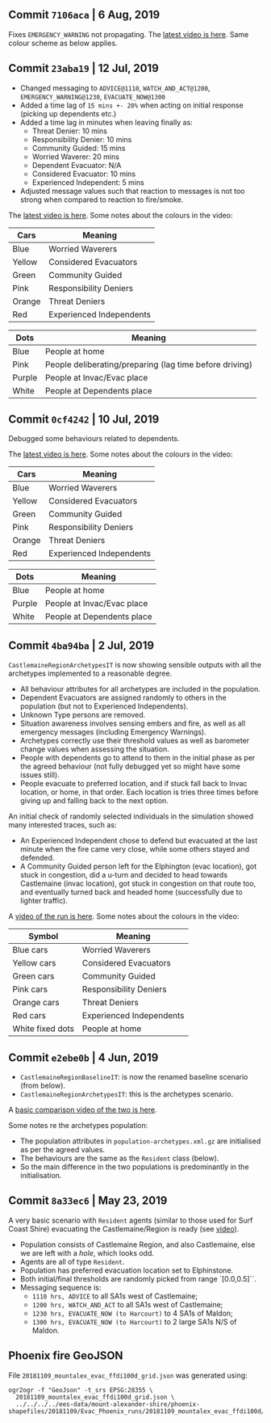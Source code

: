 ## Commit `7106aca` | 6 Aug, 2019

Fixes `EMERGENCY_WARNING` not propagating. The [latest video is here](https://cloudstor.aarnet.edu.au/plus/s/HyT1yZLybuX7xEP). Same colour scheme as below applies.


## Commit `23aba19` | 12 Jul, 2019

* Changed messaging to
`ADVICE@1110`, `WATCH_AND_ACT@1200`, `EMERGENCY_WARNING@1230`, `EVACUATE_NOW@1300`
* Added a time lag of `15 mins +- 20%` when acting on initial response (picking up dependents etc.)
* Added a time lag in minutes when leaving finally as:
  * Threat Denier: 10 mins
  * Responsibility Denier: 10 mins
  * Community Guided: 15 mins
  * Worried Waverer: 20 mins
  * Dependent Evacuator: N/A
  * Considered Evacuator: 10 mins
  * Experienced Independent: 5 mins
* Adjusted message values such that reaction to messages is not too strong when compared to reaction to fire/smoke.

The [latest video is here](https://cloudstor.aarnet.edu.au/plus/s/UYB8i5Lrn4RS2c5). Some notes about the colours in the video:

Cars | Meaning |
--- | --- |
Blue | Worried Waverers |
Yellow | Considered Evacuators |
Green | Community Guided |
Pink | Responsibility Deniers |
Orange | Threat Deniers |
Red | Experienced Independents|

Dots | Meaning |
--- | --- |
Blue | People at home |
Pink | People deliberating/preparing (lag time before driving)
Purple | People at Invac/Evac place |
White | People at Dependents place |


## Commit `0cf4242` | 10 Jul, 2019

Debugged some behaviours related to dependents.

The [latest video is here](https://cloudstor.aarnet.edu.au/plus/s/7HbvH2OjqYKKPZw). Some notes about the colours in the video:

Cars | Meaning |
--- | --- |
Blue | Worried Waverers |
Yellow | Considered Evacuators |
Green | Community Guided |
Pink | Responsibility Deniers |
Orange | Threat Deniers |
Red | Experienced Independents|

Dots | Meaning |
--- | --- |
Blue | People at home |
Purple | People at Invac/Evac place |
White | People at Dependents place |




## Commit `4ba94ba` | 2 Jul, 2019


`CastlemaineRegionArchetypesIT` is now showing sensible outputs with all the
archetypes implemented to a reasonable degree.
* All behaviour attributes for all archetypes are included in the population.
* Dependent Evacuators are assigned randomly to others in the population (but not to Experienced Independents).
* Unknown Type persons are removed.
* Situation awareness involves sensing embers and fire, as well as all emergency messages (including Emergency Warnings).
* Archetypes correctly use their threshold values as well as barometer change values when assessing the situation.
* People with dependents go to attend to them in the initial phase as per the agreed behaviour (not fully debugged yet so might have some issues still).
* People evacuate to preferred location, and if stuck fall back to Invac location, or home, in that order. Each location is tries three times before giving up and falling back to the next option.

An initial check of randomly selected individuals in the simulation showed many interested traces, such as:
* An Experienced Independent chose to defend but evacuated at the last minute when the fire came very close, while some others stayed and defended.
* A Community Guided person left for the Elphington (evac location), got stuck in congestion, did a u-turn and decided to head towards Castlemaine (invac location), got stuck in congestion on that route too, and eventually turned back and headed home (successfully due to lighter traffic).

A [video of the run is here](https://cloudstor.aarnet.edu.au/plus/s/3aav6UK89gbRBfz). Some notes about the colours in the video:

Symbol | Meaning |
---    | --- |
Blue cars | Worried Waverers |
Yellow cars | Considered Evacuators |
Green cars | Community Guided |
Pink cars | Responsibility Deniers |
Orange cars | Threat Deniers |
Red cars | Experienced Independents|
White fixed dots | People at home |




## Commit `e2ebe0b` | 4 Jun, 2019

* `CastlemaineRegionBaselineIT`: is now the renamed baseline scenario (from below).
* `CastlemaineRegionArchetypesIT`: this is the archetypes scenario.

A [basic comparison video of the two is here](https://cloudstor.aarnet.edu.au/plus/s/MXqKylC2JPnJXo5).

Some notes re the archetypes population:
* The population attributes in `population-archetypes.xml.gz` are initialised as per the agreed values.
* The behaviours are the same as the `Resident` class (below).
* So the main difference in the two populations is predominantly in the initialisation.


## Commit `8a33ec6` | May 23, 2019

A very basic scenario with `Resident` agents (similar to those used for Surf Coast Shire) evacuating the Castlemaine/Region is ready (see [video](https://cloudstor.aarnet.edu.au/plus/s/icWong3jdLUIPo6)).

* Population consists of Castlemaine Region, and also Castlemaine, else
  we are left with a *hole*, which looks odd.
* Agents are all of type `Resident`.
* Population has preferred evacuation location set to Elphinstone.
* Both initial/final thresholds are randomly picked from range `[0.0,0.5]``.
* Messaging sequence is:
    * `1110 hrs, ADVICE` to all SA1s west of Castlemaine;
    * `1200 hrs, WATCH_AND_ACT` to all SA1s west of Castlemaine;
    * `1230 hrs, EVACUATE_NOW (to Harcourt)` to 4 SA1s of Maldon;
    * `1300 hrs, EVACUATE_NOW (to Harcourt)` to 2 large SA1s N/S of Maldon.   

## Phoenix fire GeoJSON

File `20181109_mountalex_evac_ffdi100d_grid.json` was generated using:
```
ogr2ogr -f "GeoJson" -t_srs EPSG:28355 \
  20181109_mountalex_evac_ffdi100d_grid.json \
  ../../../../ees-data/mount-alexander-shire/phoenix-shapefiles/20181109/Evac_Phoenix_runs/20181109_mountalex_evac_ffdi100d/20181109_mountalex_evac_ffdi100d_grid.shp

```

